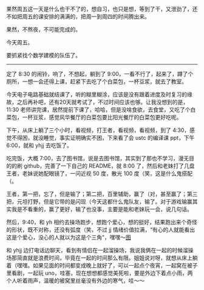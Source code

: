 果然周五这一天是什么也干不了的，想自习，也只是想，等到了干，又泄劲了，还不如把周五的课安排的满满的，把周一到周四的时间腾出来。

果然，不熬夜，不可能完成的。

今天周五。

要抓紧找个数学建模的队伍了。

***

定了 8:30 的闹铃，响了，不想起，躺到了 9:00，一看不行了，起来了，蹲了个厕所，一想一会还得上课，赶紧下去吃了个白菜包，一杯豆浆，就去了教室。

今天电子电路基础就结课了，听的糊里糊涂，应该是没有跟着进度及时复习的缘故，之后再补吧，还有20天就考试了，不过时间应该也够。让我没想到的是，11:30 老师讲完课，居然提前下课了，哈哈，但是没啥食欲，去食堂，又吃了个白菜包，一杯豆浆，感觉风华餐厅的白菜包要比阳光餐厅的白菜包更好吃呢。

下午，从床上躺了三个小时，看视频，打王者，看视频，看视频，到了 4:30，感觉不得困，就没睡觉，事实证明确实不困，下来看了会 ustc 的编译课 ppt，下午 6:00，就和 yhjj 去吃饭了。

吃完饭，大概 7:00，去了图书馆，说是去图书馆，其实到了那也不学习，漫无目的的刷 github，完善了一下自己的 README，就 8:00 了，然后和老妹打了几盘王者，老妹说她配眼镜了，一问近视 50 度，散光 100 度（笑，这是什么鬼搭配（。

王者，第一把，忘了，但是输了；第二把，百里辅助，赢了（对，甚至赢了；第三把，元坦打野，但是它带的是闪现（今天这都什么鬼队友，输了。对于游戏输赢其实我是不看重的，赢了更好，输了也没事，主要是能和老妹玩一会，说几句话。

然后，9:40，和 yh 相约去操场跑步，想跑个爱心，想的挺好，结果跑出来个奇怪的形状，既不对称，还没有弧度（笑，不过 jj 情绪价值拉满，“有心的人就能看出这是个爱心，没心的人就以为这是个三角”，嘿嘿～[图](https://s2.loli.net/2024/11/22/8EIV7oKych9FvPw.jpg)

和 yhjj 边打电话边聊天，看到有情侣在一起溜操场，我说我俩在一起的时候溜操场那简直就是浪费时间，毕竟在一起的时间那么有限。姐姐说对呀，就想从床上躺着（嘿嘿。如果见面的时间都变成晚上就好了，可以一起点个夜宵，一起窝在被子里看剧，一起玩 uno，哇塞，现在想想都感觉美死啦，要是外边下着点小雨，两个人听着雨声，温暖的被窝里丝毫没有外边的寒气，哇～～
